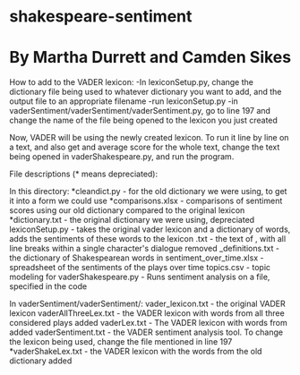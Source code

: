 # shakespeare-sentiment
# By Martha Durrett and Camden Sikes
How to add to the VADER lexicon:
-In lexiconSetup.py, change the dictionary file being used to whatever dictionary you want to add, and the output file to an appropriate filename
-run lexiconSetup.py
-in vaderSentiment/vaderSentiment/vaderSentiment.py, go to line 197 and change the name of the file being opened to the lexicon you just created

Now, VADER will be using the newly created lexicon. To run it line by line on a text, and also get and average score for the whole text, change the text being opened in vaderShakespeare.py, and run the program.


File descriptions (* means depreciated):

In this directory:
*cleandict.py - for the old dictionary we were using, to get it into a form we could use
*comparisons.xlsx - comparisons of sentiment scores using our old dictionary compared to the original lexicon
*dictionary.txt - the original dictionary we were using, depreciated
lexiconSetup.py - takes the original vader lexicon and a dictionary of words, adds the sentiments of these words to the lexicon
<play>.txt - the text of <play>, with all line breaks within a single character's dialogue removed
<play>_definitions.txt - the dictionary of Shakespearean words in <play>
sentiment_over_time.xlsx - spreadsheet of the sentiments of the plays over time
topics<play>.csv - topic modeling for <play>
vaderShakespeare.py - Runs sentiment analysis on a file, specified in the code

In vaderSentiment/vaderSentiment/:
vader_lexicon.txt - the original VADER lexicon
vaderAllThreeLex.txt - the VADER lexicon with words from all three considered plays added
vader<play>Lex.txt - The VADER lexicon with words from <play> added
vaderSentiment.txt - the VADER sentiment analysis tool. To change the lexicon being used, change the file mentioned in line 197
*vaderShakeLex.txt - the VADER lexicon with the words from the old dictionary added